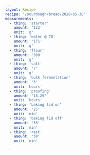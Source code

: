 ```yaml
---
layout: Recipe
recipe: '/sourdough/bread/2020-05-30'
measurements:
  - thing: 'starter' 
    amount: '122'
    unit: 'g'
  - thing: 'water @ 78' 
    amount: '171'
    unit: 'g'
  - thing: 'flour' 
    amount: '300'
    unit: 'g'
  - thing: 'salt' 
    amount: '7'
    unit: 'g'
  - thing: 'bulk fermentation' 
    amount: '3'
    unit: 'hours'
  - thing: 'proofing' 
    amount: '18.25'
    unit: 'hours'
  - thing: 'baking lid on' 
    amount: '25'
    unit: 'min'
  - thing: 'baking lid off' 
    amount: '38'
    unit: 'min'
  - thing: 'rest' 
    amount: '30'
    unit: 'min'

---
```



